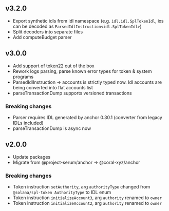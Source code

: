 ## v3.2.0
- Export synthetic idls from idl namespace (e.g. `idl.idl.SplTokenIdl`, ixs can be decoded as `ParsedIdlInstruction<idl.SplTokenIdl>`)
- Split decoders into separate files
- Add computeBudget parser

## v3.0.0
- Add support of token22 out of the box
- Rework logs parsing, parse known error types for token & system programs
- ParsedIdlInstruction -> accounts is strictly typed now. Idl accounts are being converted into flat accounts list
- parseTransactionDump supports versioned transactions

### Breaking changes
- Parser requires IDL generated by anchor 0.30.1 (converter from legacy IDLs included)
- parseTransactionDump is async now

## v2.0.0

- Update packages
- Migrate from @project-serum/anchor -> @coral-xyz/anchor

### Breaking changes
- Token instruction `setAuthority`, arg `authorityType` changed from `@solana/spl-token AuthorityType` to IDL enum
- Token instruction `initializeAccount3`, arg `authority` renamed to `owner`
- Token instruction `initializeAccount2`, arg `authority` renamed to `owner`